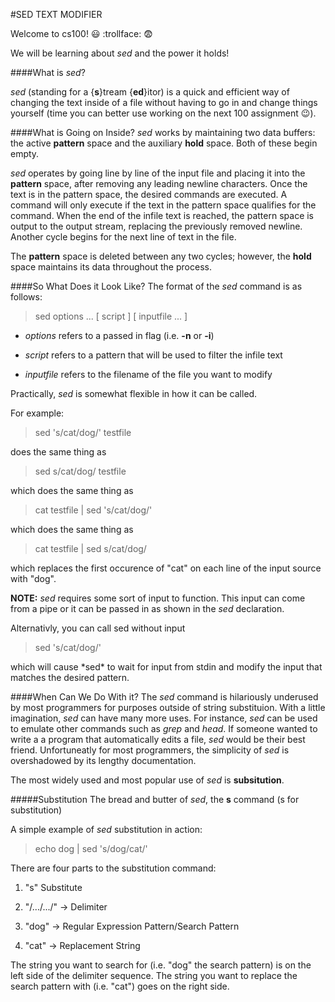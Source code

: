 #SED TEXT MODIFIER

Welcome to cs100! :smiley: :trollface: :fearful:

We will be learning about *sed* and the power it holds!

####What is *sed*?

*sed* (standing for a {**s**}tream {**ed**}itor) is a quick and efficient way of changing the text inside of a file without having to go in and change things yourself (time you can better use working on the next 100  assignment :wink:).

####What is Going on Inside?
*sed* works by maintaining two data buffers: the active **pattern**
space and the auxiliary **hold** space. Both of these begin empty.

*sed* operates by going line by line of the input file and placing it into 
the **pattern** space, after removing any leading newline characters. 
Once the text is in the pattern space, the desired commands are executed.
A command will only execute if the text in the pattern space qualifies for
the command. When the end of the infile text is reached, the pattern space
is output to the output stream, replacing the previously removed newline.
Another cycle begins for the next line of text in the file.

The **pattern** space is deleted between any two cycles; however, the 
**hold** space maintains its data throughout the process.

####So What Does it Look Like?
The format of the *sed* command is as follows:
<blockquote>
sed options ... [ script ] [ inputfile ... ]
</blockquote>

* *options* refers to a passed in flag (i.e. **-n** or **-i**)

* *script* refers to a pattern that will be used to filter the infile text

* *inputfile* refers to the filename of the file you want to modify

Practically, *sed* is somewhat flexible in how it can be called.

For example: 
<blockquote>
sed 's/cat/dog/' testfile
</blockquote> 

does the same thing as 
<blockquote>
sed s/cat/dog/ testfile
</blockquote>

which does the same thing as
<blockquote>
cat testfile | sed 's/cat/dog/'
</blockquote>

which does the same thing as 
<blockquote>
cat testfile | sed s/cat/dog/
</blockquote>

which replaces the first occurence of "cat" on each line of the input source with "dog".

**NOTE:** *sed* requires some sort of input to function. This input can come from a pipe or 
it can be passed in as shown in the *sed* declaration. 

Alternativly, you can call sed without input
<blockquote>
sed 's/cat/dog/'
</blockquote>
which will cause *sed* to wait for input from stdin and modify the input that matches the
desired pattern.




####When Can We Do With it?
The *sed* command is hilariously underused by most programmers for purposes outside of string 
substituion. With a little imagination, *sed* can have many more uses. For instance, *sed* can 
be used to emulate other commands such as *grep* and *head*. If someone wanted to write a 
a program that automatically edits a file, *sed* would be their best friend. Unfortuneatly for most
programmers, the simplicity of *sed* is overshadowed by its lengthy documentation.

The most widely used and most popular use of *sed* is **subsitution**.

#####Substitution
The bread and butter of *sed*, the **s** command (s for substitution) 

A simple example of *sed* substitution in action: 

<blockquote>
echo dog | sed 's/dog/cat/'
</blockquote>

There are four parts to the substitution command:

1. "s"  Substitute

2. "/.../.../" -> Delimiter

3. "dog" -> Regular Expression Pattern/Search Pattern

4. "cat" -> Replacement String



The string you want to search for (i.e. "dog" the search pattern) is on the left side of the 
delimiter sequence. The string you want to replace the search pattern with (i.e. "cat") 
goes on the right side. 
